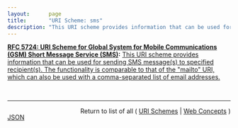 ```yaml
---
layout:      page
title:       "URI Scheme: sms"
description: "This URI scheme provides information that can be used for sending SMS message(s) to specified recipient(s). The functionality is comparable to that of the \"mailto\" URI, which can also be used with a comma-separated list of email addresses."
---
```


**[RFC 5724: URI Scheme for Global System for Mobile Communications (GSM) Short Message Service (SMS)](/specs/IETF/RFC/5724 "This memo specifies the Uniform Resource Identifier (URI) scheme &#34;sms&#34; for specifying one or more recipients for an SMS message. SMS messages are two-way paging messages that can be sent from and received by a mobile phone or a suitably equipped networked device."):** [This URI scheme provides information that can be used for sending SMS message(s) to specified recipient(s). The functionality is comparable to that of the "mailto" URI, which can also be used with a comma-separated list of email addresses.](http://tools.ietf.org/html/rfc5724#section-2 "Read documentation for URI Scheme &#34;sms&#34;")

<br/>
<hr/>

<p style="float : left"><a href="sms.json" title="JSON representing this particular Web Concept">JSON</a></p>
<p style="text-align: right">Return to list of all ( <a href="../uri-schemes">URI Schemes</a> | <a href="../">Web Concepts</a> )</p>
